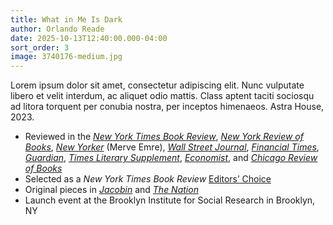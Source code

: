 ```yaml
---
title: What in Me Is Dark
author: Orlando Reade
date: 2025-10-13T12:40:00.000-04:00
sort_order: 3
image: 3740176-medium.jpg
---
```

Lorem ipsum dolor sit amet, consectetur adipiscing elit. Nunc vulputate libero et velit interdum, ac aliquet odio mattis. Class aptent taciti sociosqu ad litora torquent per conubia nostra, per inceptos himenaeos. Astra House, 2023. 

* Reviewed in the *[New York Times Book Review](https://www.nytimes.com/2024/12/17/books/review/what-satans-biographer-can-teach-us-about-tyranny-and-resistance.html)*, *[New York Review of Books](https://www.nybooks.com/articles/2025/03/27/a-milton-for-all-seasons-what-in-me-is-dark-reade/)*, *[New Yorker](https://www.newyorker.com/magazine/2024/12/23/what-in-me-is-dark-orlando-reade-book-review)* (Merve Emre), *[Wall Street Journal](https://www.wsj.com/arts-culture/books/what-in-me-is-dark-review-paradises-lost-and-found-2180686d)*, *[Financial Times](https://www.ft.com/content/462d00c6-cd5e-4731-a3aa-cf28c48cb967)*, *[Guardian](https://www.theguardian.com/books/2024/nov/19/what-in-me-is-dark-the-revolutionary-life-of-paradise-lost-review-john-milton-orlando-reade)*, *[Times Literary Supplement](https://www.the-tls.co.uk/literature/literary-criticism/what-in-me-is-dark-by-orlando-reade-book-review-andrea-brady)*, *[Economist](https://www.economist.com/culture/2025/01/01/why-do-rebels-and-revolutionaries-love-paradise-lost?utm_medium=social-media.content.np&utm_source=twitter&utm_campaign=editorial-social&utm_content=discovery.content)*, and *[Chicago Review of Books](https://chireviewofbooks.com/2024/12/20/what-in-me-is-dark/)*
* Selected as a *New York Times Book Review* [Editors’ Choice](https://www.nytimes.com/2024/12/26/books/review/new-books-recommendations.html)
* Original pieces in *[Jacobin](https://jacobin.com/2024/11/john-milton-paradise-lost-revolution)* and *[The Nation](https://www.thenation.com/article/culture/right-wing-epic-poetry/)*
* Launch event at the Brooklyn Institute for Social Research in Brooklyn, NY
